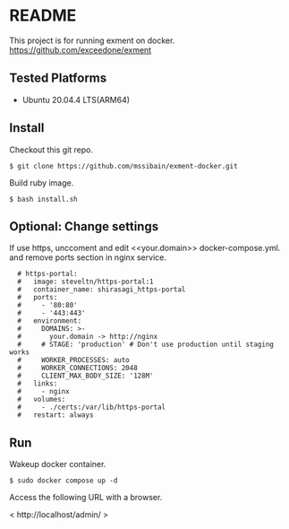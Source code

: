 # README

This project is for running exment on docker.
https://github.com/exceedone/exment

## Tested Platforms
* Ubuntu 20.04.4 LTS(ARM64)

## Install
Checkout this git repo.

`$ git clone https://github.com/mssibain/exment-docker.git`

Build ruby image.

`$ bash install.sh`

## Optional: Change settings

If use https, unccoment and edit <<your.domain>> docker-compose.yml.
and remove ports section in nginx service.

```
  # https-portal:
  #   image: steveltn/https-portal:1
  #   container_name: shirasagi_https-portal
  #   ports:
  #     - '80:80'
  #     - '443:443'
  #   environment:
  #     DOMAINS: >-
  #       your.domain -> http://nginx
  #     # STAGE: 'production' # Don't use production until staging works
  #     WORKER_PROCESSES: auto
  #     WORKER_CONNECTIONS: 2048
  #     CLIENT_MAX_BODY_SIZE: '128M'
  #   links:
  #     - nginx
  #   volumes:
  #     - ./certs:/var/lib/https-portal
  #   restart: always
```


## Run

Wakeup docker container.

`$ sudo docker compose up -d`

Access the following URL with a browser.

< http://localhost/admin/ >
